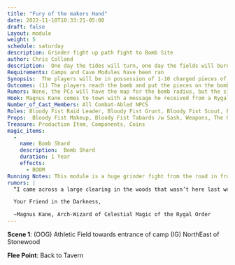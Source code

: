 ```yaml
---
title: "Fury of the makers Hand"
date: 2022-11-10T10:33:21-05:00
draft: false
Layout: module
weight: 5
schedule: saturday
description: Grinder fight up path fight to Bomb Site 
author: Chris Colland
description:  One day the tides will turn, one day the fields will burn, one day the seas will churn, the fury of our makers hand! Orcamedies grand design has come to fruition and the Bloody Fist Bomb is about to detonate! Now it is a race against time to put the charged pieces of the bomb together and quell the effects of this hellish deisgn
Requirements: Camps and Cave Modules have been ran
Synopsis:  The players will be in possession of 1-10 charged pieces of the bomb, depending on how many they have will determine how potent the bomb will be. But they must fight up a grueling hill to the bomb site to assemble the outer shell pieces they have to contain the “blast” Orcameides has stored inside it. There is no way to fully stop the bomb at this point, but it can be “contained”
Outcomes: (1) The players reach the bomb and put the pieces on the bomb to “minimize” the effects of it (2) The players don’t reach the bomb in time, and it detonates at full strength releasing the psychic attack Orcameides has prepared for Stonewood.
Rumors: None, the PCs will have the map for the bomb radius, but the site will be found through play and discovery
Hook: Magnus Kane comes to town with a message he received from a Rygal scout that the bomb site has been found and that is no time to waste!
Number_of_Cast_Members: All Combat-Abled NPCS
Roles: Bloody Fist Raid Leader, Bloody Fist Grunt, Bloody Fist Scout, Bloody Fist Shaman
Props:  Bloody Fist Makeup, Bloody Fist Tabards /w Sash, Weapons, The Orcamedies Special
Treasure: Production Item, Components, Coins
magic_items:
  - 
    name: Bomb Shard
    description:  Bomb Shard
    duration: 1 Year
    effects: 
      - BOOM
Running Notes: This module is a huge grinder fight from the road in front of tavern to the Bomb Site. The PCs will face wave after wave of Bloody Fist troops as they push their way up the hill to the Bomb Site through heavily defended lines of troops. This will not be an easy fight for anyone. NPCs will move back behind the current line of battle and reset on a 3 count as reinforcements move in. The count and speed of this fight will be determined on the aggressiveness of the PCs. If they faulter and waste time the Orcs will keep coming, if they push when they down each wave then the fight will be shorter as they push to the Bomb Site quicker. When they arrive Orcs will still attack while the PCs “assemble” the bomb outer shell to weaken the “blast” then they can flee before it detonates if they have time left.
rumors: |
  “I came across a large clearing in the woods that wasn’t here last week. It seems oddly specific in the layout, drawings in the dirt don't make much sense as to what they are doing here. My best guess would be some future forward camp site. There doesn’t seem to be any indication of ritual markings or preparations yet but who knows with these Orcs. I have encountered Orcs who have cast Celestial magic before but it seems like they have help from some kind of entity that has an Arcane edge over magic. I hope this is just a forward camp site, but my gut tells me this might be something else. You have to see this place in the daylight, at night time you would miss it and mistake it as a clearing in the forest…”

  Your Friend in the Darkness, 

  ~Magnus Kane, Arch-Wizard of Celestial Magic of the Rygal Order
---
```




 



















 














**Scene 1**: (OOG) Athletic Field towards entrance of camp (IG) NorthEast of Stonewood

**Flee Point**: Back to Tavern



​       

 



